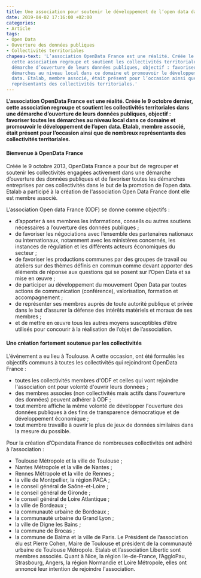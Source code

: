 ```yaml
---
title: Une association pour soutenir le développement de l’open data dans les collectivités
date: 2019-04-02 17:16:00 +02:00
categories:
- Article
tags:
- Open Data
- Ouverture des données publiques
- Collectivités territoriales
chapeau-text: 'L’association OpenData France est une réalité. Créée le 9 octobre dernier,
  cette association regroupe et soutient les collectivités territoriales dans une
  démarche d’ouverture de leurs données publiques, objectif : favoriser toutes les
  démarches au niveau local dans ce domaine et promouvoir le développement de l’open
  data. Etalab, membre associé, était présent pour l’occasion ainsi que de nombreux
  représentants des collectivités territoriales.'
---
```


**L’association OpenData France est une réalité. Créée le 9 octobre dernier, cette association regroupe et soutient les collectivités territoriales dans une démarche d’ouverture de leurs données publiques, objectif : favoriser toutes les démarches au niveau local dans ce domaine et promouvoir le développement de l’open data. Etalab, membre associé, était présent pour l’occasion ainsi que de nombreux représentants des collectivités territoriales.**

#### Bienvenue à OpenData France

Créée le 9 octobre 2013, OpenData France a pour but de regrouper et soutenir les collectivités engagées activement dans une démarche d’ouverture des données publiques et de favoriser toutes les démarches entreprises par ces collectivités dans le but de la promotion de l’open data. Etalab a participé à la création de l'association Open Data France dont elle est membre associé.  

L’association Open data France (ODF) se donne comme objectifs :
<br>
* d’apporter à ses membres les informations, conseils ou autres soutiens nécessaires a l’ouverture des données publiques ;
* de favoriser les négociations avec l’ensemble des partenaires nationaux ou internationaux, notamment avec les ministères concernés, les instances de régulation et les différents acteurs économiques du secteur ;
* de favoriser les productions communes par des groupes de travail ou ateliers sur des thèmes définis en commun comme devant apporter des éléments de réponse aux questions qui se posent sur l’Open Data et sa mise en œuvre ;
* de participer au développement du mouvement Open Data par toutes actions de communication (conférence), valorisation, formation et accompagnement ;
* de représenter ses membres auprès de toute autorité publique et privée dans le but d’assurer la défense des intérêts matériels et moraux de ses membres ;
* et de mettre en œuvre tous les autres moyens susceptibles d’être utilisés pour concourir à la réalisation de l’objet de l’association.

#### Une création fortement soutenue par les collectivités

L’événement a eu lieu à Toulouse.  A cette occasion, ont été formulés les objectifs communs à toutes les collectivités qui rejoindront OpenData France :

* toutes les collectivités membres d'ODF et celles qui vont rejoindre l'association ont pour volonté d'ouvrir leurs données ;
* des membres associes (non collectivités mais actifs dans l'ouverture des données) peuvent adhérer à ODF ;
* tout membre affiche la même volonté de développer l'ouverture des données publiques à des fins de transparence démocratique et de développement économique ;
* tout membre travaille à ouvrir le plus de jeux de données similaires dans la mesure du possible.

Pour la création d’Opendata France de nombreuses collectivités ont adhéré à l’association :
<br>
* Toulouse Métropole et la ville de Toulouse ;
* Nantes Métropole et la ville de Nantes ;
* Rennes Métropole et la ville de Rennes ;
* la ville de Montpellier, la région PACA ;
* le conseil général de Saône-et-Loire ;
* le conseil général de Gironde ;
* le conseil général de Loire Atlantique ;
* la ville de Bordeaux ;
* la communauté urbaine de Bordeaux ;
* la communauté urbaine du Grand Lyon ;
* la ville de Digne les Bains ;
* la commune de Brocas ;
* la commune de Balma et la ville de Paris.
Le Président de l’association élu est Pierre Cohen, Maire de Toulouse et président de la communauté urbaine de Toulouse Métropole. Etalab et l’association Libertic sont membres associés.
Quant à Nice, la région Ile-de-France, l’AggloPau, Strasbourg, Angers, la région Normandie et Loire Métropole, elles ont annoncé leur intention de rejoindre l'association.
